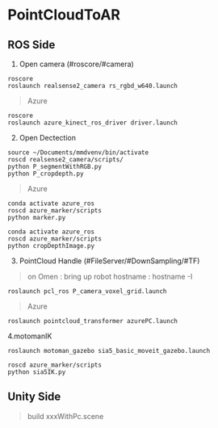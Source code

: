 # PointCloudToAR


## ROS Side
1. Open camera (#roscore/#camera)
```
roscore
roslaunch realsense2_camera rs_rgbd_w640.launch
```
> Azure
```
roscore
roslaunch azure_kinect_ros_driver driver.launch
```

2. Open Dectection
```
source ~/Documents/mmdvenv/bin/activate
roscd realsense2_camera/scripts/
python P_segmentWithRGB.py
python P_cropdepth.py
```

> Azure
```
conda activate azure_ros
roscd azure_marker/scripts
python marker.py
```

```
conda activate azure_ros
roscd azure_marker/scripts
python cropDepthImage.py
```



3. PointCloud Handle (#FileServer/#DownSampling/#TF)
> on Omen : bring up robot
> hostname : hostname -I
```
roslaunch pcl_ros P_camera_voxel_grid.launch
```
> Azure

```
roslaunch pointcloud_transformer azurePC.launch 
```

4.motomanIK
```
roslaunch motoman_gazebo sia5_basic_moveit_gazebo.launch
```
```
roscd azure_marker/scripts
python sia5IK.py
```
## Unity Side
>build xxxWithPc.scene
